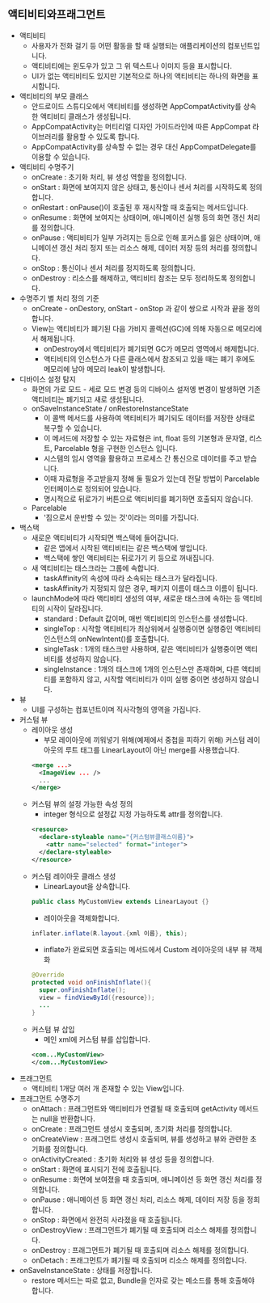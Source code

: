 ## 액티비티와프래그먼트
* 액티비티
  * 사용자가 전화 걸기 등 어떤 활동을 할 때 실행되는 애플리케이션의 컴포넌트입니다.
  * 액티비티에는 윈도우가 있고 그 위 텍스트나 이미지 등을 표시합니다.
  * UI가 없는 액티비티도 있지만 기본적으로 하나의 액티비티는 하나의 화면을 표시합니다.
* 액티비티의 부모 클래스
  * 안드로이드 스튜디오에서 액티비티를 생성하면 AppCompatActivity를 상속한 액티비티 클래스가 생성됩니다.
  * AppCompatActivity는 머티리얼 디자인 가이드라인에 따른 AppCompat 라이브러리를 활용할 수 있도록 합니다.
  * AppCompatActivity를 상속할 수 없는 경우 대신 AppCompatDelegate를 이용할 수 있습니다.
* 액티비티 수명주기
  * onCreate : 초기화 처리, 뷰 생성 역할을 정의합니다.
  * onStart : 화면에 보여지지 않은 상태고, 통신이나 센서 처리를 시작하도록 정의합니다.
  * onRestart : onPause()이 호출된 후 재시작할 때 호출되는 메서드입니다.
  * onResume : 화면에 보여지는 상태이며, 애니메이션 실행 등의 화면 갱신 처리를 정의합니다.
  * onPause : 액티비티가 일부 가려지는 등으로 인해 포커스를 잃은 상태이며, 애니메이션 갱신 처리 정지 또는 리소스 해제, 데이터 저장 등의 처리를 정의합니다.
  * onStop : 통신이나 센서 처리를 정지하도록 정의합니다.
  * onDestroy : 리소스를 해제하고, 액티비티 참조는 모두 정리하도록 정의합니다.
* 수명주기 별 처리 정의 기준
  * onCreate - onDestory, onStart - onStop 과 같이 쌍으로 시작과 끝을 정의합니다.
  * View는 액티비티가 폐기된 다음 가비지 콜렉션(GC)에 의해 자동으로 메모리에서 해제됩니다.
    * onDestroy에서 액티비티가 폐기되면 GC가 메모리 영역에서 해제합니다.
    * 액티비티의 인스턴스가 다른 클래스에서 참조되고 있을 때는 폐기 후에도 메모리에 남아 메모리 leak이 발생합니다.
* 디바이스 설정 탐지
  * 화면의 가로 모드 - 세로 모드 변경 등의 디바이스 설저엥 변경이 발생하면 기존 액티비티는 폐기되고 새로 생성됩니다.
  * onSaveInstanceState / onRestoreInstanceState
    * 이 콜백 메서드를 사용하여 액티비티가 폐기되도 데이터를 저장한 상태로 복구할 수 있습니다.
    * 이 메서드에 저장할 수 있는 자료형은 int, float 등의 기본형과 문자열, 리스트, Parcelable 형을 구현한 인스턴스 입니다.
    * 시스템의 임시 영역을 활용하고 프로세스 간 통신으로 데이터를 주고 받습니다.
    * 이때 자료형을 주고받을지 정해 둘 필요가 있는데 전달 방법이 Parcelable 인터페이스로 정의되어 있습니다.
    * 명시적으로 뒤로가기 버튼으로 액티비티를 폐기하면 호출되지 않습니다.
  * Parcelable
    * '짐으로서 운반할 수 있는 것'이라는 의미를 가집니다.
* 백스택
  * 새로운 액티비티가 시작되면 백스택에 들어갑니다.
    * 같은 앱에서 시작된 액티비티는 같은 백스택에 쌓입니다.
    * 백스택에 쌓인 액티비티는 뒤로가기 키 등으로 꺼내집니다.
  * 새 액티비티는 태스크라는 그룹에 속합니다.
    * taskAffinity의 속성에 따라 소속되는 태스크가 달라집니다.
    * taskAffinity가 지정되지 않은 경우, 패키지 이름이 태스크 이름이 됩니다.
  * launchMode에 따라 액티비티 생성의 여부, 새로운 태스크에 속하는 등 액티비티의 시작이 달라집니다.
    * standard : Default 값이며, 매번 액티비티의 인스턴스를 생성합니다.
    * singleTop : 시작할 액티비티가 최상위에서 실행중이면 실행중인 액티비티 인스턴스의 onNewIntent()를 호출합니다.
    * singleTask : 1개의 태스크만 사용하며, 같은 액티비티가 실행중이면 액티비티를 생성하지 않습니다.
    * singleInstance : 1개의 태스크에 1개의 인스턴스만 존재하며, 다른 액티비티를 포함하지 않고, 시작할 액티비티가 이미 실행 중이면 생성하지 않습니다.
* 뷰
  * UI를 구성하는 컴포넌트이며 직사각형의 영역을 가집니다.
* 커스텀 뷰
  * 레이아웃 생성
    * 부모 레이아웃에 끼워넣기 위해(예제에서 중첩을 피하기 위해) 커스텀 레이아웃의 루트 태그를 LinearLayout이 아닌 merge를 사용했습니다.
    ```xml
    <merge ...>
      <ImageView ... />
      ...
    </merge>
    ```
  * 커스텀 뷰의 설정 가능한 속성 정의
    * integer 형식으로 설정값 지정 가능하도록 attr를 정의합니다.
    ```xml
    <resource>
      <declare-styleable name="{커스텀뷰클래스이름}">
        <attr name="selected" format="integer">
      </declare-styleable>
    </resource>
    ```
  * 커스텀 레이아웃 클래스 생성
    * LinearLayout을 상속합니다.
    ```java
    public class MyCustomView extends LinearLayout {} 
    ```
    * 레이아웃을 객체화합니다.
    ```java
    inflater.inflate(R.layout.{xml 이름}, this);
    ```
    * inflate가 완료되면 호출되는 메서드에서 Custom 레이아웃의 내부 뷰 객체화
    ```java
    @Override
    protected void onFinishInflate(){
      super.onFinishInflate();
      view = findViewById({resource});
      ...
    }
    ```
  * 커스텀 뷰 삽입
    * 메인 xml에 커스텀 뷰를 삽입합니다.
    ```xml
    <com...MyCustomView>
    </com...MyCustomView>
    ```
* 프래그먼트
  * 액티비티 1개당 여러 개 존재할 수 있는 View입니다.
* 프래그먼트 수명주기
  * onAttach : 프래그먼트와 액티비티가 연결될 때 호출되며 getActivity 메서드는 null을 반환합니다.
  * onCreate : 프래그먼트 생성시 호출되며, 초기화 처리를 정의합니다.
  * onCreateView : 프래그먼트 생성시 호출되며, 뷰를 생성하고 뷰와 관련한 초기화를 정의합니다.
  * onActivityCreated : 초기화 처리와 뷰 생성 등을 정의합니다.
  * onStart : 화면에 표시되기 전에 호출됩니다.
  * onResume : 화면에 보여졌을 때 호출되며, 애니메이션 등 화면 갱신 처리를 정의합니다.
  * onPause : 애니메이션 등 화면 갱신 처리, 리소스 해제, 데이터 저장 등을 정희합니다.
  * onStop : 화면에서 완전히 사라졌을 때 호출됩니다.
  * onDestroyView : 프래그먼트가 폐기될 때 호출되며 리소스 해제를 정의합니다.
  * onDestroy : 프래그먼트가 폐기될 때 호출되며 리소스 해제를 정의합니다.
  * onDetach : 프래그먼트가 폐기될 때 호출되며 리소스 해제를 정의합니다.
* onSaveInstanceState : 상태를 저장합니다.
  * restore 메서드는 따로 없고, Bundle을 인자로 갖는 메소드를 통해 호출해야 합니다.